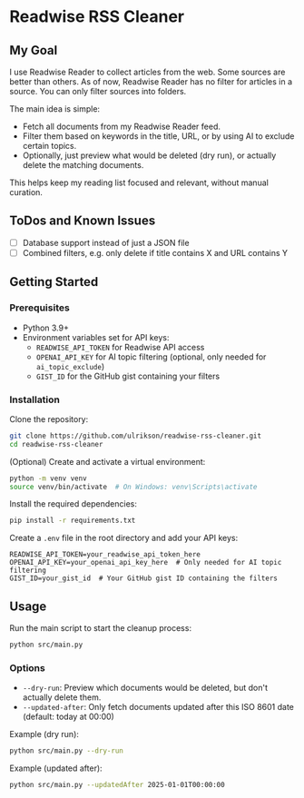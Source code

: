 # Readwise RSS Cleaner

## My Goal

I use Readwise Reader to collect articles from the web. Some sources are better than others. As of now, Readwise Reader has no filter for articles in a source. You can only filter sources into folders.

The main idea is simple:

- Fetch all documents from my Readwise Reader feed.
- Filter them based on keywords in the title, URL, or by using AI to exclude certain topics.
- Optionally, just preview what would be deleted (dry run), or actually delete the matching documents.

This helps keep my reading list focused and relevant, without manual curation.

## ToDos and Known Issues

- [ ] Database support instead of just a JSON file
- [ ] Combined filters, e.g. only delete if title contains X and URL contains Y

## Getting Started

### Prerequisites

- Python 3.9+
- Environment variables set for API keys:
  - `READWISE_API_TOKEN` for Readwise API access
  - `OPENAI_API_KEY` for AI topic filtering (optional, only needed for `ai_topic_exclude`)
  - `GIST_ID` for the GitHub gist containing your filters

### Installation

Clone the repository:

```sh
git clone https://github.com/ulrikson/readwise-rss-cleaner.git
cd readwise-rss-cleaner
```

(Optional) Create and activate a virtual environment:

```sh
python -m venv venv
source venv/bin/activate  # On Windows: venv\Scripts\activate
```

Install the required dependencies:

```sh
pip install -r requirements.txt
```

Create a `.env` file in the root directory and add your API keys:

```.env
READWISE_API_TOKEN=your_readwise_api_token_here
OPENAI_API_KEY=your_openai_api_key_here  # Only needed for AI topic filtering
GIST_ID=your_gist_id  # Your GitHub gist ID containing the filters
```

## Usage

Run the main script to start the cleanup process:

```sh
python src/main.py
```

### Options

- `--dry-run`: Preview which documents would be deleted, but don't actually delete them.
- `--updated-after`: Only fetch documents updated after this ISO 8601 date (default: today at 00:00)

Example (dry run):

```sh
python src/main.py --dry-run
```

Example (updated after):

```sh
python src/main.py --updatedAfter 2025-01-01T00:00:00
```
